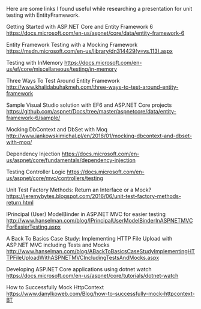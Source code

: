 Here are some links I found useful while researching a presentation for unit testing with EntityFramework.

Getting Started with ASP.NET Core and Entity Framework 6
https://docs.microsoft.com/en-us/aspnet/core/data/entity-framework-6

Entity Framework Testing with a Mocking Framework
https://msdn.microsoft.com/en-us/library/dn314429(v=vs.113).aspx

Testing with InMemory
https://docs.microsoft.com/en-us/ef/core/miscellaneous/testing/in-memory

Three Ways To Test Around Entity Framework
http://www.khalidabuhakmeh.com/three-ways-to-test-around-entity-framework

Sample Visual Studio solution with EF6 and ASP.NET Core projects
https://github.com/aspnet/Docs/tree/master/aspnetcore/data/entity-framework-6/sample/

Mocking DbContext and DbSet with Moq
http://www.jankowskimichal.pl/en/2016/01/mocking-dbcontext-and-dbset-with-moq/

Dependency Injection
https://docs.microsoft.com/en-us/aspnet/core/fundamentals/dependency-injection

Testing Controller Logic
https://docs.microsoft.com/en-us/aspnet/core/mvc/controllers/testing

Unit Test Factory Methods: Return an Interface or a Mock?
https://jeremybytes.blogspot.com/2016/06/unit-test-factory-methods-return.html

IPrincipal (User) ModelBinder in ASP.NET MVC for easier testing
http://www.hanselman.com/blog/IPrincipalUserModelBinderInASPNETMVCForEasierTesting.aspx

A Back To Basics Case Study: Implementing HTTP File Upload with ASP.NET MVC including Tests and Mocks
http://www.hanselman.com/blog/ABackToBasicsCaseStudyImplementingHTTPFileUploadWithASPNETMVCIncludingTestsAndMocks.aspx

Developing ASP.NET Core applications using dotnet watch
https://docs.microsoft.com/en-us/aspnet/core/tutorials/dotnet-watch

How to Successfully Mock HttpContext
https://www.danylkoweb.com/Blog/how-to-successfully-mock-httpcontext-BT
